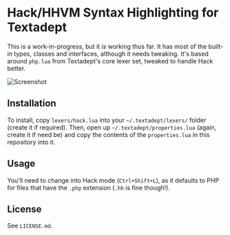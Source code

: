 # Hack/HHVM Syntax Highlighting for Textadept

This is a work-in-progress, but it *is* working thus far. It has most of the 
built-in types, classes and interfaces, although it needs tweaking. It's based 
around `php.lua` from Textadept's core lexer set, tweaked to handle Hack 
better. 

![Screenshot](http://i.imgur.com/BnhUfAl.png)

## Installation

To install, copy `lexers/hack.lua` into your `~/.textadept/lexers/` folder 
(create it if required). Then, open up `~/.textadept/properties.lua` (again, 
create it if need be) and copy the contents of the `properties.lua` in this 
repository into it.

## Usage

You'll need to change into Hack mode (`Ctrl+Shift+L`), as it defaults to PHP 
for files that have the `.php` extension (`.hh` is fine though!).

## License

See `LICENSE.md`.